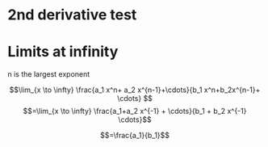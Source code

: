 

# 2nd derivative test


# Limits at infinity

n is the largest exponent

$$\lim_{x \to \infty} \frac{a_1 x^n+ a_2 x^{n-1}+\cdots}{b_1 x^n+b_2x^{n-1}+ \cdots}
$$
$$=\lim_{x \to \infty} \frac{a_1+a_2 x^{-1} + \cdots}{b_1 + b_2 x^{-1} \cdots}$$

$$=\frac{a_1}{b_1}$$

